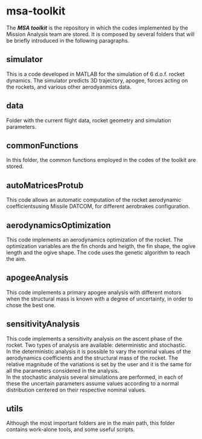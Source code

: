 # msa-toolkit
The  ***MSA  toolkit***  is  the  repository  in  which  the  codes  implemented  by the Mission Analysis team  are  stored. It is composed by several folders that will be briefly introduced in the following paragraphs.

## simulator
This is a code developed in MATLAB for the simulation of 6 d.o.f. rocket dynamics. The simulator predicts 3D trajectory, apogee, forces acting on the rockets, and various other aerodyanmics data. 

## data
Folder with the current flight data, rocket geometry and simulation parameters.

## commonFunctions
In this folder, the common functions employed in the codes of the toolkit are stored.

## autoMatricesProtub
This  code  allows  an  automatic  computation  of  the  rocket  aerodynamic  coefficientsusing Missile DATCOM, for different aerobrakes configuration.

## aerodynamicsOptimization
This code implements an aerodynamics optimization of the rocket.  The optimization variables are the fin chords and heigth,  the fin shape,  the ogive length and the ogive shape.  The code uses the genetic algorithm to reach the aim.

## apogeeAnalysis
This code implements a primary apogee analysis with different motors when the structural mass is known with a degree of uncertainty, in order to chose the best one.

## sensitivityAnalysis
This code implements a sensitivity analysis on the ascent phase of the rocket. Two types of analysis are available: deterministic and stochastic. <br/>
In the deterministic analysis it is possible to vary the nominal values of the aerodynamics coefficients and the structural mass of the rocket. 
The relative magnitude of the variations is set by the user and it is the same for all the parameters considered in the analysis. <br/>
In the stochastic analysis several simulations are performed, in each of these the uncertain parameters assume values according to a normal distribution centered on their respective nominal values.

## utils
Although the most important folders are in the main path, this folder contains work-alone tools, and some useful scripts.
